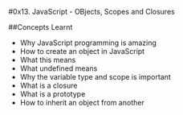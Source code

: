 #0x13. JavaScript - OBjects, Scopes and Closures

##Concepts Learnt

- Why JavaScript programming is amazing
- How to create an object in JavaScript
- What this means
- What undefined means
- Why the variable type and scope is important
- What is a closure
- What is a prototype
- How to inherit an object from another
